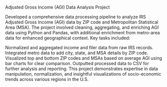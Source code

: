 Adjusted Gross Income (AGI) Data Analysis Project

Developed a comprehensive data processing pipeline to analyze IRS Adjusted Gross Income (AGI) data by ZIP code and Metropolitan Statistical Area (MSA). The project involved cleaning, aggregating, and enriching AGI data using Python and Pandas, with additional enrichment from metro-area data for enhanced geographical context. Key tasks included:

Normalized and aggregated income and filer data from raw IRS records.
Integrated metro data to add city, state, and MSA details by ZIP code.
Visualized top and bottom ZIP codes and MSAs based on average AGI using bar charts for clear comparison.
Outputted processed data to CSV for further analysis and reporting.
This project demonstrates expertise in data manipulation, normalization, and insightful visualizations of socio-economic trends across various regions in the U.S.
